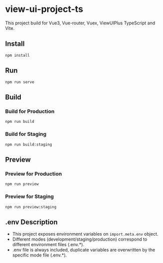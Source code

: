 # view-ui-project-ts
This project build for Vue3, Vue-router, Vuex, ViewUIPlus TypeScript and Vite.
## Install
```shell
npm install
```
## Run
```shell
npm run serve
```
## Build
### Build for Production
```shell
npm run build
```
### Build for Staging
```shell
npm run build:staging
```
## Preview
### Preview for Production
```shell
npm run preview
```
### Preview for Staging
```shell
npm run preview:staging
```
## .env Description

- This project exposes environment variables on `import.meta.env` object.
- Different modes (development/staging/production) correspond to different environment files (.env.*).
- .env file is always included, duplicate variables are overwritten by the specific mode file (.env.*).

